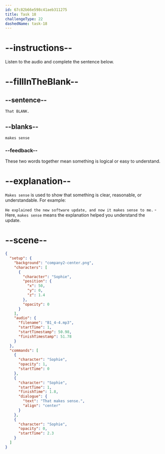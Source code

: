 ```yaml
---
id: 67c82b66e598c41aeb311275
title: Task 18
challengeType: 22
dashedName: task-18
---
```


<!-- (audio) Sophie: That makes sense. -->

# --instructions--

Listen to the audio and complete the sentence below.

# --fillInTheBlank--

## --sentence--

`That BLANK.`

## --blanks--

`makes sense`

### --feedback--

These two words together mean something is logical or easy to understand.

# --explanation--

`Makes sense` is used to show that something is clear, reasonable, or understandable. For example:

`He explained the new software update, and now it makes sense to me.` - Here, `makes sense` means the explanation helped you understand the update.  

# --scene--

```json
{
  "setup": {
    "background": "company2-center.png",
    "characters": [
      {
        "character": "Sophie",
        "position": {
          "x": 50,
          "y": 0,
          "z": 1.4
        },
        "opacity": 0
      }
    ],
    "audio": {
      "filename": "B1_4-4.mp3",
      "startTime": 1,
      "startTimestamp": 50.98,
      "finishTimestamp": 51.78
    }
  },
  "commands": [
    {
      "character": "Sophie",
      "opacity": 1,
      "startTime": 0
    },
    {
      "character": "Sophie",
      "startTime": 1,
      "finishTime": 1.8,
      "dialogue": {
        "text": "That makes sense.",
        "align": "center"
      }
    },
    {
      "character": "Sophie",
      "opacity": 0,
      "startTime": 2.3
    }
  ]
}
```
